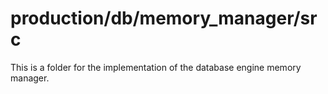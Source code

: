# production/db/memory_manager/src
This is a folder for the implementation of the database engine memory manager.
